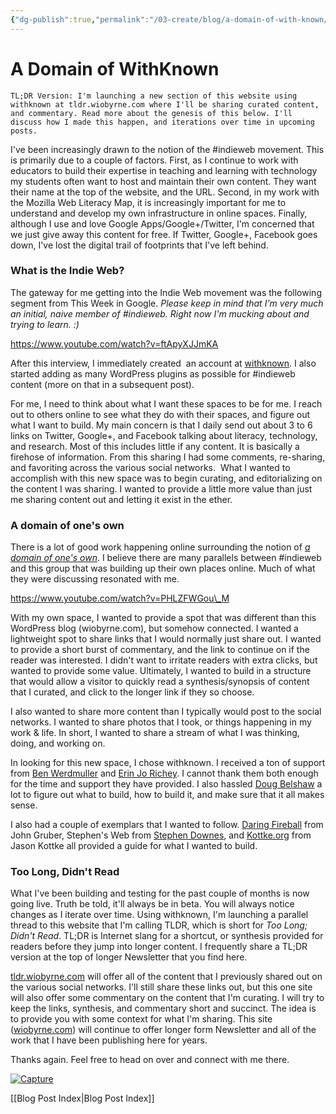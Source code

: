 ```yaml
---
{"dg-publish":true,"permalink":"/03-create/blog/a-domain-of-with-known/","title":"A Domain of WithKnown","tags":["domain-of-ones-own","social-networking","blog-post","education"]}
---
```


# A Domain of WithKnown

```
TL;DR Version: I'm launching a new section of this website using withknown at tldr.wiobyrne.com where I'll be sharing curated content, and commentary. Read more about the genesis of this below. I'll discuss how I made this happen, and iterations over time in upcoming posts.
```

I've been increasingly drawn to the notion of the #indieweb movement. This is primarily due to a couple of factors. First, as I continue to work with educators to build their expertise in teaching and learning with technology my students often want to host and maintain their own content. They want their name at the top of the website, and the URL. Second, in my work with the Mozilla Web Literacy Map, it is increasingly important for me to understand and develop my own infrastructure in online spaces. Finally, although I use and love Google Apps/Google+/Twitter, I'm concerned that we just give away this content for free. If Twitter, Google+, Facebook goes down, I've lost the digital trail of footprints that I've left behind.

### What is the Indie Web?

The gateway for me getting into the Indie Web movement was the following segment from This Week in Google. _Please keep in mind that I'm very much an initial, naive member of #indieweb. Right now I'm mucking about and trying to learn. :)_

https://www.youtube.com/watch?v=ftApyXJJmKA

After this interview, I immediately created  an account at [withknown](https://withknown.com/). I also started adding as many WordPress plugins as possible for #indieweb content (more on that in a subsequent post).

For me, I need to think about what I want these spaces to be for me. I reach out to others online to see what they do with their spaces, and figure out what I want to build. My main concern is that I daily send out about 3 to 6 links on Twitter, Google+, and Facebook talking about literacy, technology, and research. Most of this includes little if any content. It is basically a firehose of information. From this sharing I had some comments, re-sharing, and favoriting across the various social networks.  What I wanted to accomplish with this new space was to begin curating, and editorializing on the content I was sharing. I wanted to provide a little more value than just me sharing content out and letting it exist in the ether.

### A domain of one's own

There is a lot of good work happening online surrounding the notion of _[a domain of one's own](http://www.wired.com/2012/07/a-domain-of-ones-own/)_. I believe there are many parallels between #indieweb and this group that was building up their own places online. Much of what they were discussing resonated with me.

https://www.youtube.com/watch?v=PHLZFWGou\_M

With my own space, I wanted to provide a spot that was different than this WordPress blog (wiobyrne.com), but somehow connected. I wanted a lightweight spot to share links that I would normally just share out. I wanted to provide a short burst of commentary, and the link to continue on if the reader was interested. I didn't want to irritate readers with extra clicks, but wanted to provide some value. Ultimately, I wanted to build in a structure that would allow a visitor to quickly read a synthesis/synopsis of content that I curated, and click to the longer link if they so choose.

I also wanted to share more content than I typically would post to the social networks. I wanted to share photos that I took, or things happening in my work & life. In short, I wanted to share a stream of what I was thinking, doing, and working on.

In looking for this new space, I chose withknown. I received a ton of support from [Ben Werdmuller](https://twitter.com/benwerd) and [Erin Jo Richey](https://twitter.com/erinjo). I cannot thank them both enough for the time and support they have provided. I also hassled [Doug Belshaw](https://twitter.com/dajbelshaw) a lot to figure out what to build, how to build it, and make sure that it all makes sense.

I also had a couple of exemplars that I wanted to follow. [Daring Fireball](http://daringfireball.net/) from John Gruber, Stephen's Web from [Stephen Downes](http://www.downes.ca/), and [Kottke.org](http://kottke.org/) from Jason Kottke all provided a guide for what I wanted to build.

### Too Long, Didn't Read

What I've been building and testing for the past couple of months is now going live. Truth be told, it'll always be in beta. You will always notice changes as I iterate over time. Using withknown, I'm launching a parallel thread to this website that I'm calling TLDR, which is short for _Too Long; Didn't Read_. TL;DR is Internet slang for a shortcut, or synthesis provided for readers before they jump into longer content. I frequently share a TL;DR version at the top of longer Newsletter that you find here.

[tldr.wiobyrne.com](http://tldr.wiobyrne.com/) will offer all of the content that I previously shared out on the various social networks. I'll still share these links out, but this one site will also offer some commentary on the content that I'm curating. I will try to keep the links, synthesis, and commentary short and succinct. The idea is to provide you with some context for what I'm sharing. This site ([wiobyrne.com](http://wiobyrne.com/)) will continue to offer longer form Newsletter and all of the work that I have been publishing here for years.

Thanks again. Feel free to head on over and connect with me there.

[![Capture](images/Capture-1024x379.png)](http://wiobyrne.com/wp-content/uploads/2014/11/Capture.png)

[[Blog Post Index\|Blog Post Index]]
